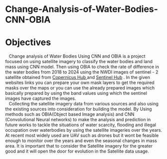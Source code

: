# Change-Analysis-of-Water-Bodies-CNN-OBIA

# Objectives
&nbsp;&nbsp;  Change analysis of Water Bodies Using CNN and OBIA is a project focused on using satellite imagery to classify the water bodies and land mass using CNN model. Then using OBIA to check the rate of difference in the water bodies from 2018 to 2024 using the NWDI images of sentinel - 2 satellite obtained from [Copernicus Hub ](https://scihub.copernicus.eu/) and [Sentinel Hub](https://www.sentinel-hub.com/) . In the given websites links you can prepare your own mask layers to get the required masks over the maps or you can use the already prepared images which basically prepared by using the band values using which the sentinel images have captured the images.\
&nbsp;&nbsp; Collecting the satellite imagery data from various sources and also using the existing sources into consideration for building the model. By Using methods such as OBIA(Object based Image analysis) and CNN (Convolutional Neural networks) to make the analysis and prediction in future works to tackle the situations of water scarcity, flooding and illegal occupation over waterbodies by using the satellite imageries over the years. At recent most widely used are UAV such as drones but it wont be feasible enough to monitor over the years and even the seasonal changes in mass area. It is important that to consider the Satellite imagery for the greater good and it will open the door for evolution in the Satellite data usage.

